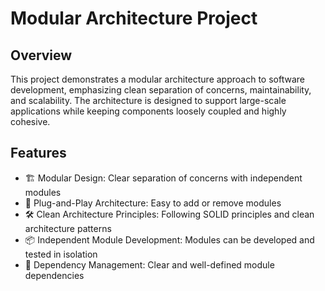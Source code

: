 # Modular Architecture Project

## Overview
This project demonstrates a modular architecture approach to software development, emphasizing clean separation of concerns, maintainability, and scalability. The architecture is designed to support large-scale applications while keeping components loosely coupled and highly cohesive.

## Features
- 🏗️ Modular Design: Clear separation of concerns with independent modules
- 🔌 Plug-and-Play Architecture: Easy to add or remove modules
- 🛠️ Clean Architecture Principles: Following SOLID principles and clean architecture patterns
- 📦 Independent Module Development: Modules can be developed and tested in isolation
- 🔄 Dependency Management: Clear and well-defined module dependencies
